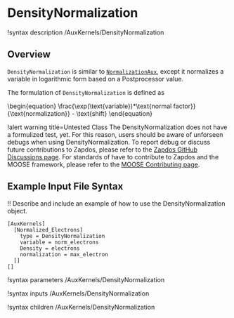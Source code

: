 # DensityNormalization

!syntax description /AuxKernels/DensityNormalization

## Overview

`DensityNormalization` is similar to [`NormalizationAux`](/auxkernels/NormalizationAux.md), except it normalizes a variable in logarithmic form based on a Postprocessor value.

The formulation of `DensityNormalization` is defined as

\begin{equation}
\frac{\exp(\text{variable})*\text{normal factor}}{\text{normalization}} - \text{shift}
\end{equation}

!alert warning title=Untested Class
The DensityNormalization does not have a formulized test, yet. For this reason,
users should be aware of unforseen debugs when using DensityNormalization. To
report debug or discuss future contributions to Zapdos, please refer to the
[Zapdos GitHub Discussions page](https://github.com/shannon-lab/zapdos/discussions).
For standards of have to contribute to Zapdos and the MOOSE framework,
please refer to the [MOOSE Contributing page](framework/contributing.md).

## Example Input File Syntax

!! Describe and include an example of how to use the DensityNormalization object.

```text
[AuxKernels]
  [Normalized_Electrons]
    type = DensityNormalization
    variable = norm_electrons
    Density = electrons
    normalization = max_electron
  []
[]
```

!syntax parameters /AuxKernels/DensityNormalization

!syntax inputs /AuxKernels/DensityNormalization

!syntax children /AuxKernels/DensityNormalization
